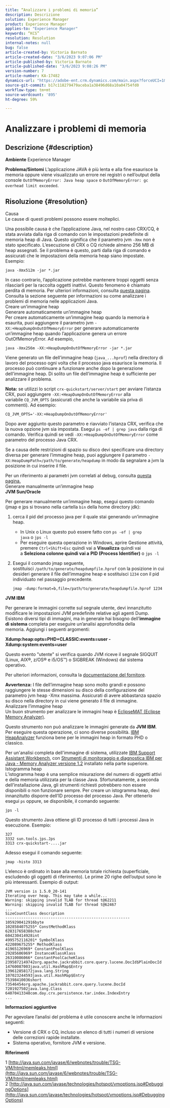 ```yaml
---
title: “Analizzare i problemi di memoria”
description: Descrizione
solution: Experience Manager
product: Experience Manager
applies-to: "Experience Manager"
keywords: “KCS”
resolution: Resolution
internal-notes: null
bug: false
article-created-by: Victoria Barnato
article-created-date: "3/6/2023 9:07:06 PM"
article-published-by: Victoria Barnato
article-published-date: "3/6/2023 9:08:26 PM"
version-number: 7
article-number: KA-17482
dynamics-url: "https://adobe-ent.crm.dynamics.com/main.aspx?forceUCI=1&pagetype=entityrecord&etn=knowledgearticle&id=da3f3ad7-62bc-ed11-83ff-6045bd006a22"
source-git-commit: b17c118279479aceba1a38496d68a10a04754fd0
workflow-type: tm+mt
source-wordcount: '895'
ht-degree: 59%

---
```


# Analizzare i problemi di memoria

## Descrizione {#description}

<b>Ambiente</b>
Experience Manager


<b>Problema/Sintomi</b>
L’applicazione JAVA è più lenta e alla fine esaurisce la memoria oppure viene visualizzato un errore nei registri o nell’output della console `OutOfMemoryError: Java heap space` o `OutOfMemoryError: gc overhead limit exceeded`.


## Risoluzione {#resolution}

Causa<br>
Le cause di questi problemi possono essere molteplici.

Una possibile causa è che l’applicazione Java, nel nostro caso CRX/CQ, è stata avviata dalla riga di comando con le impostazioni predefinite di memoria heap di Java. Questo significa che il parametro jvm `-Xmx` non è stato specificato. L’esecuzione di CRX o CQ richiede almeno 256 MB di heap assegnati. Se il problema è questo, parti dalla riga di comando e assicurati che le impostazioni della memoria heap siano impostate. Esempio:


```
java -Xmx512m -jar *.jar
```


In caso contrario, l’applicazione potrebbe mantenere troppi oggetti senza rilasciarli per la raccolta oggetti inattivi. Questo fenomeno è chiamato perdita di memoria. Per ulteriori informazioni, consulta [questa pagina](http://java.sun.com/javase/6/webnotes/trouble/TSG-VM/html/memleaks.html). Consulta la sezione seguente per informazioni su come analizzare i problemi di memoria nelle applicazioni Java.
<br>Creare un’immagine heap<br>Generare automaticamente un’immagine heap<br>
Per creare automaticamente un’immagine heap quando la memoria è esaurita, puoi aggiungere il parametro jvm `-XX:+HeapDumpOnOutOfMemoryError` per generare automaticamente un’immagine heap quando l’applicazione genera un errore OutOfMemoryError. Ad esempio,


```
java -Xmx256m -XX:+HeapDumpOnOutOfMemoryError -jar *.jar
```


Viene generato un file dell’immagine heap (`java_...hprof`) nella directory di lavoro del processo ogni volta che il processo java esaurisce la memoria. Il processo può continuare a funzionare anche dopo la generazione dell’immagine heap. Di solito un file dell’immagine heap è sufficiente per analizzare il problema.

<b>Nota:</b> se utilizzi lo script `crx-quickstart/server/start` per avviare l’istanza CRX, puoi aggiungere `-XX:+HeapDumpOnOutOfMemoryError` alla variabile `CQ_JVM_OPTS` (assicurati che anche la variabile sia priva di commenti). Ad esempio:


```
CQ_JVM_OPTS='-XX:+HeapDumpOnOutOfMemoryError'
```


Dopo aver aggiunto questo parametro e riavviato l’istanza CRX, verifica che la nuova opzione jvm sia impostata. Esegui `ps -ef | grep java` dalla riga di comando. Verifica quindi se vedi `-XX:+HeapDumpOnOutOfMemoryError` come parametro del processo Java CRX.

Se a causa delle restrizioni di spazio su disco devi specificare una directory diversa per generare l’immagine heap, puoi aggiungere il parametro `-XX:HeapDumpPath=/path/to/generate/heapdump` in modo da segnalare a jvm la posizione in cui inserire il file.

Per un riferimento ai parametri jvm correlati al debug, consulta [questa pagina.
](http://java.sun.com/javase/technologies/hotspot/vmoptions.jsp#DebuggingOptions)
<br>Generare manualmente un’immagine heap<br>
<b>JVM Sun/Oracle</b>

Per generare manualmente un’immagine heap, esegui questo comando (jmap e jps si trovano nella cartella `bin` della home directory jdk):

1. cerca il pid del processo java per il quale stai generando un’immagine heap.
   - In Unix o Linux questo può essere fatto con `ps -ef | grep java` o `jps -l`
   - Per eseguire questa operazione in Windows, aprire Gestione attività, premere `Ctrl+Shift+Esc` quindi vai a <b>Visualizza</b> quindi vai a <b>Seleziona colonne </b><b>quindi vai a</b> <b>PID (Process Identifier)</b> o `jps -l`
2. Esegui il comando jmap seguente, sostituisci `/path/to/generate/heapdumpfile.hprof` con la posizione in cui desideri generare il file dell’immagine heap e sostituisci `1234` con il pid individuato nel passaggio precedente.

   ```
   jmap -dump:format=b,file=/path/to/generate/heapdumpfile.hprof 1234
   ```


<b>JVM IBM</b>

Per generare le immagini corrette sul segnale utente, devi innanzitutto modificare le impostazioni JVM predefinite relative agli agenti Dump. Esistono diversi tipi di immagini, ma in generale hai bisogno dell’<b>immagine di sistema</b> completa per eseguire un’analisi approfondita della memoria. Aggiungi i seguenti argomenti:

<b>Xdump:heap:opts=PHD+CLASSIC:events=user -Xdump:system:events=user</b>

Questo evento &quot;utente&quot; si verifica quando JVM riceve il segnale SIGQUIT (Linux, AIX®, z/OS® e i5/OS™) o SIGBREAK (Windows) dal sistema operativo.

Per ulteriori informazioni, consulta la [documentazione del fornitore](https://pic.dhe.ibm.com/infocenter/java7sdk/v7r0/index.jsp?topic=%2Fcom.ibm.java.aix.70.doc%2Fdiag%2Fpreface%2Fchanges_70%2Foverview_gc.html).

<b>Avvertenza:</b> I file dell’immagine heap sono molto grandi e possono raggiungere le stesse dimensioni su disco della configurazione del parametro jvm heap -Xmx massima. Assicurati di avere abbastanza spazio su disco nella directory in cui viene generato il file di immagine.
<br>Analizzare l’immagine heap<br>
Un buon strumento per analizzare le immagini heap è [EclipseMAT (Eclipse Memory Analyzer)](https://www.eclipse.org/mat/).

Questo strumento non può analizzare le immagini generate da <b>JVM IBM</b>. Per eseguire questa operazione, ci sono diverse possibilità. [IBM HeapAnalyzer](https://www.ibm.com/developerworks/community/groups/service/html/communityview?communityUuid=4544bafe-c7a2-455f-9d43-eb866ea60091) funziona bene per le immagini heap in formato PHD o classico.

Per un&#39;analisi completa dell&#39;immagine di sistema, utilizzate [IBM Support Assistant Workbench](http://www-01.ibm.com/software/support/isa/), con [Strumenti di monitoraggio e diagnostica IBM per Java - Memory Analyzer versione 1.2](http://www.ibm.com/developerworks/java/jdk/tools/memoryanalyzer/) installato nella parte superiore.
<br>Istogramma heap<br>
L’istogramma heap è una semplice misurazione del numero di oggetti attivi e della memoria utilizzata per la classe Java. Sfortunatamente, a seconda dell’installazione Java, gli strumenti richiesti potrebbero non essere disponibili o non funzionare sempre. Per creare un istogramma heap, devi innanzitutto disporre dell’ID processo del processo Java. Per ottenerlo esegui `ps` oppure, se disponibile, il comando seguente:


```
jps -l
```


Questo strumento Java ottiene gli ID processo di tutti i processi Java in esecuzione. Esempio:


```
327 
3332 sun.tools.jps.Jps
3313 crx-quickstart-....jar
```


Adesso esegui il comando seguente:


```
jmap -histo 3313
```


L’elenco è ordinato in base alla memoria totale richiesta (superficiale, escludendo gli oggetti di riferimento). Le prime 20 righe dell’output sono le più interessanti. Esempio di output:


```
JVM version is 1.5.0_20-141
Iterating over heap. This may take a while...
Warning: skipping invalid TLAB for thread t@62211
Warning: skipping invalid TLAB for thread t@62467
...
SizeCountClass description
-------------------------------------------------------
1059290412916byte
1028584075255* ConstMethodKlass
628317658388char
604230414928int
4995752116201* SymbolKlass
422089675255* MethodKlass
41965126969* ConstantPoolKlass
29285606969* InstanceKlassKlass
26310086066* ConstantPoolCacheKlass
2395872149742org.apache.jackrabbit.core.query.lucene.DocId$PlainDocId
14760087003java.util.HashMap$Entry
139612858172java.lang.String
107023244593java.util.HashMap$Entry
75398410036short
73546454org.apache.jackrabbit.core.query.lucene.DocId
7201927502java.lang.Class
64070413348com.day.crx.persistence.tar.index.IndexEntry
...
```


<b>Informazioni aggiuntive</b>

Per agevolare l’analisi del problema è utile conoscere anche le informazioni seguenti:

- Versione di CRX o CQ, incluso un elenco di tutti i numeri di versione delle correzioni rapide installate.
- Sistema operativo, fornitore JVM e versione.


<b>Riferimenti</b>

1 [http://java.sun.com/javase/6/webnotes/trouble/TSG-VM/html/memleaks.html](http://java.sun.com/javase/6/webnotes/trouble/TSG-VM/html/memleaks.html)
2 [http://java.sun.com/javase/technologies/hotspot/vmoptions.jsp#DebuggingOptions](http://java.sun.com/javase/technologies/hotspot/vmoptions.jsp#DebuggingOptions)
